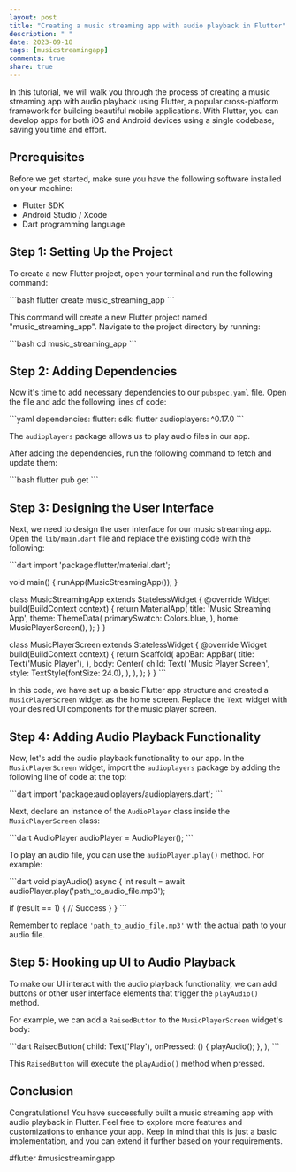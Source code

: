 ```yaml
---
layout: post
title: "Creating a music streaming app with audio playback in Flutter"
description: " "
date: 2023-09-18
tags: [musicstreamingapp]
comments: true
share: true
---
```


In this tutorial, we will walk you through the process of creating a music streaming app with audio playback using Flutter, a popular cross-platform framework for building beautiful mobile applications. With Flutter, you can develop apps for both iOS and Android devices using a single codebase, saving you time and effort.

## Prerequisites

Before we get started, make sure you have the following software installed on your machine:

- Flutter SDK
- Android Studio / Xcode
- Dart programming language

## Step 1: Setting Up the Project

To create a new Flutter project, open your terminal and run the following command:

\```bash
flutter create music_streaming_app
\```

This command will create a new Flutter project named "music_streaming_app". Navigate to the project directory by running:

\```bash
cd music_streaming_app
\```

## Step 2: Adding Dependencies

Now it's time to add necessary dependencies to our `pubspec.yaml` file. Open the file and add the following lines of code:

\```yaml
dependencies:
  flutter:
    sdk: flutter
  audioplayers: ^0.17.0
\```

The `audioplayers` package allows us to play audio files in our app.

After adding the dependencies, run the following command to fetch and update them:

\```bash
flutter pub get
\```

## Step 3: Designing the User Interface

Next, we need to design the user interface for our music streaming app. Open the `lib/main.dart` file and replace the existing code with the following:

\```dart
import 'package:flutter/material.dart';

void main() {
  runApp(MusicStreamingApp());
}

class MusicStreamingApp extends StatelessWidget {
  @override
  Widget build(BuildContext context) {
    return MaterialApp(
      title: 'Music Streaming App',
      theme: ThemeData(
        primarySwatch: Colors.blue,
      ),
      home: MusicPlayerScreen(),
    );
  }
}

class MusicPlayerScreen extends StatelessWidget {
  @override
  Widget build(BuildContext context) {
    return Scaffold(
      appBar: AppBar(
        title: Text('Music Player'),
      ),
      body: Center(
        child: Text(
          'Music Player Screen',
          style: TextStyle(fontSize: 24.0),
        ),
      ),
    );
  }
}
\```

In this code, we have set up a basic Flutter app structure and created a `MusicPlayerScreen` widget as the home screen. Replace the `Text` widget with your desired UI components for the music player screen.

## Step 4: Adding Audio Playback Functionality

Now, let's add the audio playback functionality to our app. In the `MusicPlayerScreen` widget, import the `audioplayers` package by adding the following line of code at the top:

\```dart
import 'package:audioplayers/audioplayers.dart';
\```

Next, declare an instance of the `AudioPlayer` class inside the `MusicPlayerScreen` class:

\```dart
AudioPlayer audioPlayer = AudioPlayer();
\```

To play an audio file, you can use the `audioPlayer.play()` method. For example:

\```dart
void playAudio() async {
  int result = await audioPlayer.play('path_to_audio_file.mp3');
  
  if (result == 1) {
    // Success
  }
}
\```

Remember to replace `'path_to_audio_file.mp3'` with the actual path to your audio file.

## Step 5: Hooking up UI to Audio Playback

To make our UI interact with the audio playback functionality, we can add buttons or other user interface elements that trigger the `playAudio()` method.

For example, we can add a `RaisedButton` to the `MusicPlayerScreen` widget's body:

\```dart
RaisedButton(
  child: Text('Play'),
  onPressed: () {
    playAudio();
  },
),
\```

This `RaisedButton` will execute the `playAudio()` method when pressed.

## Conclusion

Congratulations! You have successfully built a music streaming app with audio playback in Flutter. Feel free to explore more features and customizations to enhance your app. Keep in mind that this is just a basic implementation, and you can extend it further based on your requirements.

#flutter #musicstreamingapp